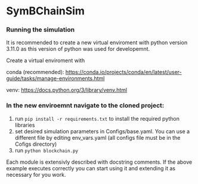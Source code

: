 # SymBChainSim

### Running the simulation

It is recommended to create a new virtual enviroment with python version 3.11.0
as this version of python was used for developemnt.

Create a virtual enviroment with

conda (recommended): https://conda.io/projects/conda/en/latest/user-guide/tasks/manage-environments.html

venv: https://docs.python.org/3/library/venv.html

### In the new enviroemnt navigate to the cloned project:

1) run `pip install -r requirements.txt` to install the required python libraries
2) set desired simulation parameters in Configs/base.yaml. You can use a different file by editing env_vars.yaml (all configs file must be in the Cofigs directory)
3) run `python blockchain.py`

Each module is extensivly described with docstring comments. If the above example executes correctly you can start using it and extending it as necessary for you work.

